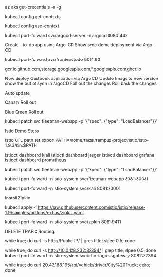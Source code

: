 
az aks get-credentials -n <yourClusterName> -g <yourResourceGroupName> 

kubectl config get-contexts

kubectl config use-context <yourClusterName>

kubectl port-forward svc/argocd-server -n argocd 8080:443

Create - to-do app using Argo-CD 
Show sync demo deployment via Argo CD

kubectl port-forward svc/frontendtodo 8081:80

gcr.io,github.com,storage.googleapis.com,*.googleapis.com,ghcr.io



Now deploy Gustbook application via Argo CD
Update Image to new version show the out of sycn in ArgoCD
Roll out the changes
Roll back the changes

Auto update

Canary Roll out

Blue Green Roll out

kubectl patch svc fleetman-webapp -p '{"spec": {"type": "LoadBalancer"}}'


Istio Demo Steps

Istio CTL path set
export PATH=/home/faizal/rampup-project/istio/istio-1.9.3/bin:$PATH

istioctl dashboard kiali
istioctl dashboard jaeger
istioctl dashboard grafana
istioctl dashboard prometheus 

kubectl patch svc fleetman-webapp -p '{"spec": {"type": "LoadBalancer"}}'

kubectl port-forward -n istio-system svc/fleetman-webapp 8081:30081

kubectl port-forward -n istio-system svc/kiali 8081:20001

Install Zipkin

kubectl apply -f https://raw.githubusercontent.com/istio/istio/release-1.9/samples/addons/extras/zipkin.yaml

kubectl port-forward -n istio-system svc/zipkin 8081:9411

DELETE TRAFIC Routing. 

while true; do curl -s http://Public-IP/ | grep title; slpee 0.5; done

while true; do curl -s http://10.0.128.232:32394/ | grep title; slpee 0.5; done
kubectl port-forward -n istio-system svc/istio-ingressgateway 8082:32394

while true; do curl 20.43.168.195/api/vehicle/driver/City%20Truck; echo; done


